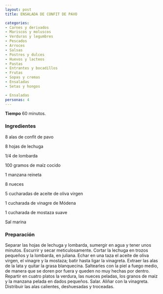 ```yaml
---
layout: post
title: ENSALADA DE CONFIT DE PAVO

categories:
- Carnes y derivados
- Mariscos y moluscos
- Verduras y legumbres
- Pescados
- Arroces
- Salsas
- Postres y dulces
- Huevos y lacteos
- Pastas
- Entrantes y bocadillos
- Frutas
- Sopas y cremas
- Ensaladas
- Setas y hongos

- Ensaladas
personas: 4 
---
```

<b>Tiempo</b> 60 minutos.

<h3>Ingredientes</h3>
8 alas de confit de pavo

8 hojas de lechuga

1/4 de lombarda

100 gramos de maíz cocido

1 manzana reineta

8 nueces

5 cucharadas de aceite de oliva virgen

1 cucharada de vinagre de Módena

1 cucharada de mostaza suave

Sal marina

<h3>Preparación</h3>
Separar las hojas de lechuga y lombarda, sumergir en agua y tener unos minutos. Escurrir y secar meticulosamente. Cortar la lechuga en trozos pequeños y la lombarda, en juliana. Echar en una taza el aceite de oliva virgen, el vinagre y la mostaza; batir hasta ligar la vinagreta. Extraer las alas de la lata y quitar la grasa blanquecina. Saltearles con la piel a fuego medio, de manera que se doren por fuera y queden no muy hechas por dentro. Repartir en cuatro platos la verdura, las nueces peladas, los granos de maíz y la manzana pelada en dados pequeños. Salar. Aliñar con la vinagreta. Distribuir las alas calientes, deshuesadas y troceadas.

